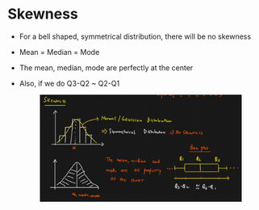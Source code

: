 # Skewness

* For a bell shaped, symmetrical distribution, there will be no skewness
* Mean = Median = Mode
* The mean, median, mode are perfectly at the center
*   Also, if we do Q3-Q2 \~ Q2-Q1

    <figure><img src="../../.gitbook/assets/image (7) (1) (1).png" alt=""><figcaption></figcaption></figure>
